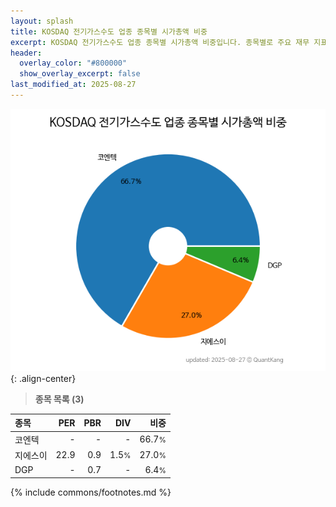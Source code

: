 ```yaml
---
layout: splash
title: KOSDAQ 전기가스수도 업종 종목별 시가총액 비중
excerpt: KOSDAQ 전기가스수도 업종 종목별 시가총액 비중입니다. 종목별로 주요 재무 지표를 함께 표시합니다.
header:
  overlay_color: "#800000"
  show_overlay_excerpt: false
last_modified_at: 2025-08-27
---
```



![KOSDAQ 전기가스수도 업종 종목별 시가총액 비중](/stats/sector/images/kosdaq_업종_전기가스수도_종목.png){: .align-center}


> **종목 목록 (3)**<a id="list"></a>

| **종목** | **PER** | **PBR** | **DIV** | **비중** |
| :------- | ------: | ------: | ------: | -------: |
| 코엔텍 | - | - | - | 66.7<small>%</small> |
| 지에스이 | 22.9 | 0.9 | 1.5<small>%</small> | 27.0<small>%</small> |
| DGP | - | 0.7 | - | 6.4<small>%</small> |

{% include commons/footnotes.md %}